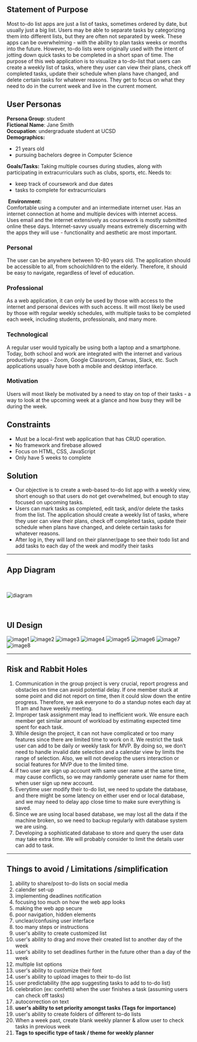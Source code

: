## Statement of Purpose

Most to-do list apps are just a list of tasks, sometimes ordered by date, but usually just 
a big list. Users may be able to separate tasks by categorizing them into different lists, 
but they are often not separated by week. These apps can be 
overwhelming - with the ability to plan tasks weeks or months into the future. However, 
to-do lists were originally used with the intent of jotting down quick tasks to be 
completed in a short span of time. The purpose of this web application is to visualize a to-do-list that users can create a weekly list of tasks, where they user can view their plans, check off completed tasks, update their schedule when plans have changed, and delete certain tasks for whatever reasons.
They get to focus on what they need to do in the current week and live in the current moment.  

## User Personas
**Persona Group**: student\
​
**Fictional Name**: Jane Smith\
​
**Occupation**: undergraduate student at UCSD\
​
**Demographics:**
* 21 years old
* pursuing bachelors degree in Computer Science

**Goals/Tasks:**
Taking multiple courses during studies, along with participating in extracurriculars such as clubs, sports, etc. Needs to:
* keep track of coursework and due dates
* tasks to complete for extracurriculars

​
**Environment:**\
Comfortable using a computer and an intermediate internet user. Has an internet connection at home and multiple devices with internet access. Uses email and the internet extensively as coursework is mostly submitted online these days. Internet-savvy usually means extremely discerning with the apps they will use - functionality and aesthetic are most important.
### Personal
The user can be anywhere between 10-80 years old. The application should be accessible to all, from schoolchildren to the elderly. Therefore, it should be easy to navigate, regardless of level of education.
### Professional
As a web application, it can only be used by those with access to the internet and personal devices with such access. It will most likely be used by those with regular weekly schedules, with multiple tasks to be completed each week, including students, professionals, and many more.
### Technological
A regular user would typically be using both a laptop and a smartphone. Today, both school and work are integrated with the internet and various productivity apps - Zoom, Google Classroom, Canvas, Slack, etc. Such applications usually have both a mobile and desktop interface.
### Motivation
Users will most likely be motivated by a need to stay on top of their tasks - a way to look at the upcoming week at a glance and how busy they will be during the week.
## Constraints 
-  Must be a local-first web application that has CRUD operation.
- No framework and firebase allowed
- Focus on HTML, CSS, JavaScript
- Only have 5 weeks to complete


## Solution
 - Our objective is to create a web-based to-do list app with a weekly view, short enough so that users do not get overwhelmed, but enough to stay focused on upcoming tasks.
- Users can mark tasks as completed, edit task, and/or delete the tasks from the list. The application should create a weekly list of tasks, where they user can view their plans, check off completed tasks, update their schedule when plans have changed, and delete certain tasks for whatever reasons.
- After log in, they will land on their planner/page to see their todo list and add tasks to each day of the week and modify their tasks

 
---
## App Diagram
<br/>

![diagram](../brainstorm/diagrams/updatedDiagram.png)

<br/>

## UI Design

![image1](../interface/wireframes/login2.png)
![image2](../interface/wireframes/login.png)
![image3](../interface/wireframes/signup.png)
![image4](../interface/wireframes/empty.png)
![image5](../interface/wireframes/planner.png)
![image6](../interface/wireframes/taskadd.png)
![image7](../interface/wireframes/add.png)
![image8](../interface/wireframes/delete.png)

---

## Risk and Rabbit Holes

1. Communication in the group project is very crucial, report progress and obstacles on time can avoid potential delay. If one member stuck at some point and did not report on time, then it could slow down the entire progress. Therefore, we ask everyone to do a standup notes each day at 11 am and have weekly meeting.
​
2. Improper task assignment may lead to inefficient work. We ensure each member get similar amount of workload by estimating expected time spent for each task.
​
3. While design the project, it can not have complicated or too many features since there are limited time to work on it. We restrict the task user can add to be daily or weekly task for MVP. By doing so, we don’t need to handle invalid date selection and a calendar view by limits the range of selection. Also, we will not develop the users interaction or social features for MVP due to the limited time.
​
4. if two user are sign up account with same user name at the same time, may cause conflicts, so we may randomly generate user name for them when user sign up new account.
​
5. Everytime user modify their to-do list, we need to update the database, and there might be some latency on either user end or local database, and we may need to delay app close time to make sure everything is saved.
​
6. Since we are using local based database, we may lost all the data if the machine broken, so we need to backup regularly with database system we are using.
​
7. Developing a sophisticated database to store and query the user data may take extra time. We will probably consider to limit the details user can add to task.

---

## Things to avoid / Limitations /simplification 

1. ability to share/post to-do lists on social media
2. calender set-up
3. implementing deadlines notification
4. focusing too much on how the web app looks
5. making the web app secure 
6. poor navigation, hidden elements
7. unclear/confusing user interface
8. too many steps or instructions
9. user's ability to create customized list
10. user's ability to drag and move their created list to another day of the week
11. user's ability to set deadlines further in the future other than a day of the week
12. multiple list options
13. user's ability to customize their font
14. user's ability to upload images to their to-do list
15. user predictability (the app suggesting tasks to add to to-do list)
16. celebration (ex: confetti) when the user finishes a task (assuming users can check off tasks)
17. autocorrection on text
18. **user's ability to set priority amongst tasks (Tags for importance)**
19. user's ability to create folders of different to-do lists
20. When a week past, create blank weekly planner & allow user to check tasks in previous week
21. **Tags to specific type of task / theme for weekly planner**
